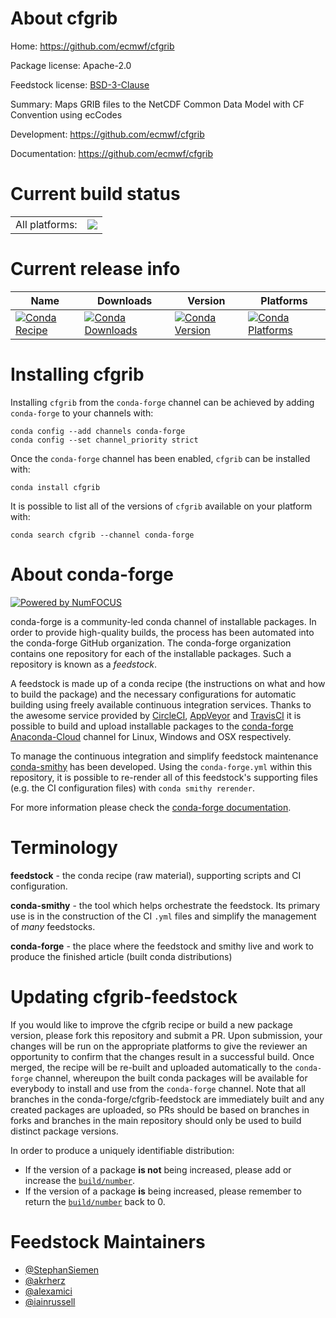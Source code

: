About cfgrib
============

Home: https://github.com/ecmwf/cfgrib

Package license: Apache-2.0

Feedstock license: [BSD-3-Clause](https://github.com/conda-forge/cfgrib-feedstock/blob/main/LICENSE.txt)

Summary: Maps GRIB files to the NetCDF Common Data Model with CF Convention using ecCodes

Development: https://github.com/ecmwf/cfgrib

Documentation: https://github.com/ecmwf/cfgrib

Current build status
====================


<table><tr><td>All platforms:</td>
    <td>
      <a href="https://dev.azure.com/conda-forge/feedstock-builds/_build/latest?definitionId=6264&branchName=main">
        <img src="https://dev.azure.com/conda-forge/feedstock-builds/_apis/build/status/cfgrib-feedstock?branchName=main">
      </a>
    </td>
  </tr>
</table>

Current release info
====================

| Name | Downloads | Version | Platforms |
| --- | --- | --- | --- |
| [![Conda Recipe](https://img.shields.io/badge/recipe-cfgrib-green.svg)](https://anaconda.org/conda-forge/cfgrib) | [![Conda Downloads](https://img.shields.io/conda/dn/conda-forge/cfgrib.svg)](https://anaconda.org/conda-forge/cfgrib) | [![Conda Version](https://img.shields.io/conda/vn/conda-forge/cfgrib.svg)](https://anaconda.org/conda-forge/cfgrib) | [![Conda Platforms](https://img.shields.io/conda/pn/conda-forge/cfgrib.svg)](https://anaconda.org/conda-forge/cfgrib) |

Installing cfgrib
=================

Installing `cfgrib` from the `conda-forge` channel can be achieved by adding `conda-forge` to your channels with:

```
conda config --add channels conda-forge
conda config --set channel_priority strict
```

Once the `conda-forge` channel has been enabled, `cfgrib` can be installed with:

```
conda install cfgrib
```

It is possible to list all of the versions of `cfgrib` available on your platform with:

```
conda search cfgrib --channel conda-forge
```


About conda-forge
=================

[![Powered by
NumFOCUS](https://img.shields.io/badge/powered%20by-NumFOCUS-orange.svg?style=flat&colorA=E1523D&colorB=007D8A)](https://numfocus.org)

conda-forge is a community-led conda channel of installable packages.
In order to provide high-quality builds, the process has been automated into the
conda-forge GitHub organization. The conda-forge organization contains one repository
for each of the installable packages. Such a repository is known as a *feedstock*.

A feedstock is made up of a conda recipe (the instructions on what and how to build
the package) and the necessary configurations for automatic building using freely
available continuous integration services. Thanks to the awesome service provided by
[CircleCI](https://circleci.com/), [AppVeyor](https://www.appveyor.com/)
and [TravisCI](https://travis-ci.com/) it is possible to build and upload installable
packages to the [conda-forge](https://anaconda.org/conda-forge)
[Anaconda-Cloud](https://anaconda.org/) channel for Linux, Windows and OSX respectively.

To manage the continuous integration and simplify feedstock maintenance
[conda-smithy](https://github.com/conda-forge/conda-smithy) has been developed.
Using the ``conda-forge.yml`` within this repository, it is possible to re-render all of
this feedstock's supporting files (e.g. the CI configuration files) with ``conda smithy rerender``.

For more information please check the [conda-forge documentation](https://conda-forge.org/docs/).

Terminology
===========

**feedstock** - the conda recipe (raw material), supporting scripts and CI configuration.

**conda-smithy** - the tool which helps orchestrate the feedstock.
                   Its primary use is in the construction of the CI ``.yml`` files
                   and simplify the management of *many* feedstocks.

**conda-forge** - the place where the feedstock and smithy live and work to
                  produce the finished article (built conda distributions)


Updating cfgrib-feedstock
=========================

If you would like to improve the cfgrib recipe or build a new
package version, please fork this repository and submit a PR. Upon submission,
your changes will be run on the appropriate platforms to give the reviewer an
opportunity to confirm that the changes result in a successful build. Once
merged, the recipe will be re-built and uploaded automatically to the
`conda-forge` channel, whereupon the built conda packages will be available for
everybody to install and use from the `conda-forge` channel.
Note that all branches in the conda-forge/cfgrib-feedstock are
immediately built and any created packages are uploaded, so PRs should be based
on branches in forks and branches in the main repository should only be used to
build distinct package versions.

In order to produce a uniquely identifiable distribution:
 * If the version of a package **is not** being increased, please add or increase
   the [``build/number``](https://docs.conda.io/projects/conda-build/en/latest/resources/define-metadata.html#build-number-and-string).
 * If the version of a package **is** being increased, please remember to return
   the [``build/number``](https://docs.conda.io/projects/conda-build/en/latest/resources/define-metadata.html#build-number-and-string)
   back to 0.

Feedstock Maintainers
=====================

* [@StephanSiemen](https://github.com/StephanSiemen/)
* [@akrherz](https://github.com/akrherz/)
* [@alexamici](https://github.com/alexamici/)
* [@iainrussell](https://github.com/iainrussell/)

